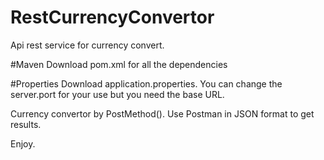 # RestCurrencyConvertor

Api rest service for currency convert.

#Maven
Download pom.xml for all the dependencies

#Properties
Download application.properties.
You can change the server.port for your use 
but you need the base URL.

Currency convertor by PostMethod().
Use Postman in JSON format to get results.

Enjoy.
